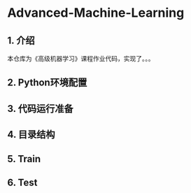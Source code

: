 # Advanced-Machine-Learning



## 1. 介绍
本仓库为《高级机器学习》课程作业代码，实现了。。。


## 2. Python环境配置


## 3. 代码运行准备

## 4. 目录结构

## 5. Train

## 6. Test
